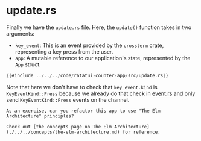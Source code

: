 # update.rs

Finally we have the `update.rs` file. Here, the `update()` function takes in two arguments:

- `key_event`: This is an event provided by the `crossterm` crate, representing a key press from the
  user.
- `app`: A mutable reference to our application's state, represented by the `App` struct.

```rust
{{#include ../../../code/ratatui-counter-app/src/update.rs}}
```

Note that here we don't have to check that `key_event.kind` is `KeyEventKind::Press` because we
already do that check in [event.rs](./event.md) and only send `KeyEventKind::Press` events on the
channel.

```admonish question
As an exercise, can you refactor this app to use "The Elm Architecture" principles?

Check out [the concepts page on The Elm Architecture](./../../concepts/the-elm-architecture.md) for reference.
```

